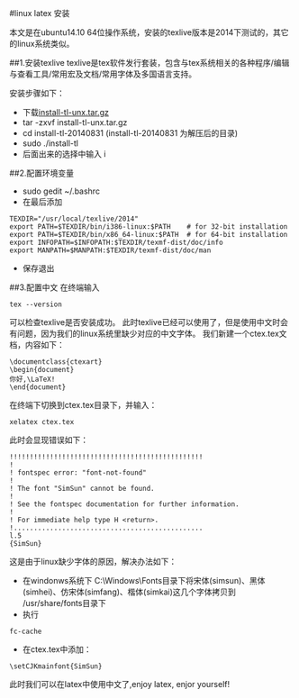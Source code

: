 #linux latex 安装

本文是在ubuntu14.10 64位操作系统，安装的texlive版本是2014下测试的，其它的linux系统类似。

##1.安装texlive
texlive是tex软件发行套装，包含与tex系统相关的各种程序/编辑与查看工具/常用宏及文档/常用字体及多国语言支持。

安装步骤如下：

* 下载[install-tl-unx.tar.gz]("https://www.tug.org/texlive/acquire-netinstall.html")
* tar -zxvf install-tl-unx.tar.gz
* cd install-tl-20140831 (install-tl-20140831 为解压后的目录)
* sudo ./install-tl
* 后面出来的选择中输入 i

##2.配置环境变量
* sudo gedit ~/.bashrc
* 在最后添加
```
TEXDIR="/usr/local/texlive/2014"
export PATH=$TEXDIR/bin/i386-linux:$PATH    # for 32-bit installation
export PATH=$TEXDIR/bin/x86_64-linux:$PATH  # for 64-bit installation
export INFOPATH=$INFOPATH:$TEXDIR/texmf-dist/doc/info
export MANPATH=$MANPATH:$TEXDIR/texmf-dist/doc/man
```
* 保存退出

##3.配置中文
在终端输入
```
tex --version
```
可以检查texlive是否安装成功。
此时texlive已经可以使用了，但是使用中文时会有问题，因为我们的linux系统里缺少对应的中文字体。
我们新建一个ctex.tex文档，内容如下：
```
\documentclass{ctexart}
\begin{document}
你好,\LaTeX!
\end{document}
```
在终端下切换到ctex.tex目录下，并输入：
```
xelatex ctex.tex
```
此时会显现错误如下：
```
!!!!!!!!!!!!!!!!!!!!!!!!!!!!!!!!!!!!!!!!!!!!!!!!
!
! fontspec error: "font-not-found"
!
! The font "SimSun" cannot be found.
!
! See the fontspec documentation for further information.
!
! For immediate help type H <return>.
!...............................................
l.5
{SimSun}
```
这是由于linux缺少字体的原因，解决办法如下：
* 在windonws系统下 C:\Windows\Fonts目录下将宋体(simsun)、黑体(simhei)、仿宋体(simfang)、楷体(simkai)这几个字体拷贝到 /usr/share/fonts目录下
* 执行
```
fc-cache
```
* 在ctex.tex中添加：
```
\setCJKmainfont{SimSun}
```
此时我们可以在latex中使用中文了,enjoy latex, enjor yourself!

